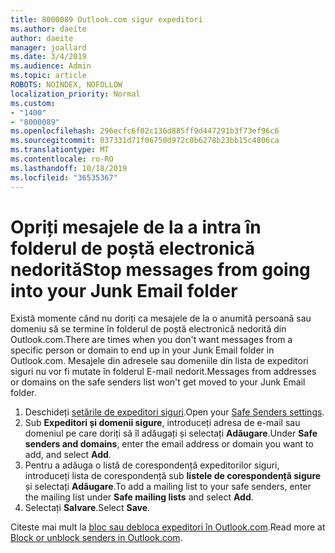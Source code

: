 ```yaml
---
title: 8000089 Outlook.com sigur expeditori
ms.author: daeite
author: daeite
manager: joallard
ms.date: 3/4/2019
ms.audience: Admin
ms.topic: article
ROBOTS: NOINDEX, NOFOLLOW
localization_priority: Normal
ms.custom:
- "1400"
- "8000089"
ms.openlocfilehash: 296ecfc6f02c136d885ff9d447291b3f73ef96c6
ms.sourcegitcommit: 037331d71f06750d972c0b6278b23bb15c4806ca
ms.translationtype: MT
ms.contentlocale: ro-RO
ms.lasthandoff: 10/18/2019
ms.locfileid: "36535367"
---
```

# <a name="stop-messages-from-going-into-your-junk-email-folder"></a><span data-ttu-id="75c8b-102">Opriți mesajele de la a intra în folderul de poștă electronică nedorită</span><span class="sxs-lookup"><span data-stu-id="75c8b-102">Stop messages from going into your Junk Email folder</span></span>

<span data-ttu-id="75c8b-103">Există momente când nu doriți ca mesajele de la o anumită persoană sau domeniu să se termine în folderul de poștă electronică nedorită din Outlook.com.</span><span class="sxs-lookup"><span data-stu-id="75c8b-103">There are times when you don't want messages from a specific person or domain to end up in your Junk Email folder in Outlook.com.</span></span> <span data-ttu-id="75c8b-104">Mesajele din adresele sau domeniile din lista de expeditori siguri nu vor fi mutate în folderul E-mail nedorit.</span><span class="sxs-lookup"><span data-stu-id="75c8b-104">Messages from addresses or domains on the safe senders list won't get moved to your Junk Email folder.</span></span>

1. <span data-ttu-id="75c8b-105">Deschideți [setările de expeditori siguri](https://go.microsoft.com/fwlink/?linkid=2035804).</span><span class="sxs-lookup"><span data-stu-id="75c8b-105">Open your [Safe Senders settings](https://go.microsoft.com/fwlink/?linkid=2035804).</span></span>
2. <span data-ttu-id="75c8b-106">Sub **Expeditori și domenii sigure**, introduceți adresa de e-mail sau domeniul pe care doriți să îl adăugați și selectați **Adăugare**.</span><span class="sxs-lookup"><span data-stu-id="75c8b-106">Under **Safe senders and domains**, enter the email address or domain you want to add, and select **Add**.</span></span>
3. <span data-ttu-id="75c8b-107">Pentru a adăuga o listă de corespondență expeditorilor siguri, introduceți lista de corespondență sub **listele de corespondență sigure** și selectați **Adăugare**.</span><span class="sxs-lookup"><span data-stu-id="75c8b-107">To add a mailing list to your safe senders, enter the mailing list under **Safe mailing lists** and select **Add**.</span></span>
4. <span data-ttu-id="75c8b-108">Selectați **Salvare**.</span><span class="sxs-lookup"><span data-stu-id="75c8b-108">Select **Save**.</span></span>

<span data-ttu-id="75c8b-109">Citeste mai mult la [bloc sau debloca expeditori în Outlook.com](https://support.office.com/article/afba1c94-77bb-4f50-8b85-057cf52f4d5e?wt.mc_id=Office_Outlook_com_Alchemy).</span><span class="sxs-lookup"><span data-stu-id="75c8b-109">Read more at [Block or unblock senders in Outlook.com](https://support.office.com/article/afba1c94-77bb-4f50-8b85-057cf52f4d5e?wt.mc_id=Office_Outlook_com_Alchemy).</span></span>